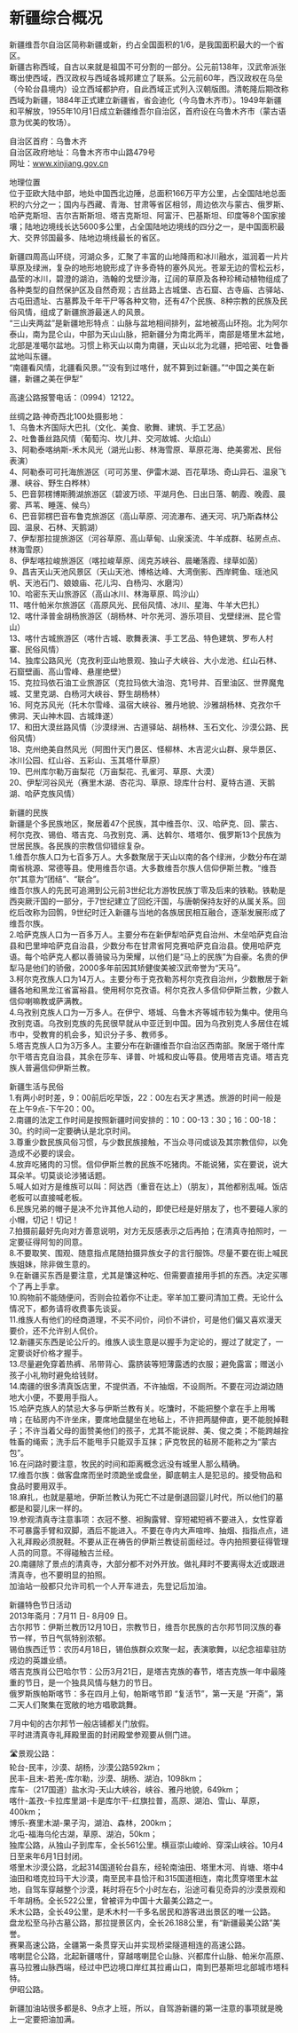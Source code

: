 # 新疆综合概况  
新疆维吾尔自治区简称新疆或新，约占全国面积的1/6，是我国面积最大的一个省区。   
新疆古称西域，自古以来就是祖国不可分割的一部分。公元前138年，汉武帝派张骞出使西域，西汉政权与西域各城邦建立了联系。公元前60年，西汉政权在乌垒（今轮台县境内）设立西域都护府，自此西域正式列入汉朝版图。清乾隆后期改称西域为新疆，1884年正式建立新疆省，省会迪化（今乌鲁木齐市）。1949年新疆和平解放，1955年10月1日成立新疆维吾尔自治区，首府设在乌鲁木齐市（蒙古语意为优美的牧场）。   

自治区首府：乌鲁木齐  
自治区政府地址：乌鲁木齐市中山路479号  
网址：www.xinjiang.gov.cn  
  
地理位置  
位于亚欧大陆中部，地处中国西北边陲，总面积166万平方公里，占全国陆地总面积的六分之一；国内与西藏、青海、甘肃等省区相邻，周边依次与蒙古、俄罗斯、哈萨克斯坦、吉尔吉斯斯坦、塔吉克斯坦、阿富汗、巴基斯坦、印度等8个国家接壤；陆地边境线长达5600多公里，占全国陆地边境线的四分之一，是中国面积最大、交界邻国最多、陆地边境线最长的省区。   
  
新疆四周高山环绕，河湖众多，汇聚了丰富的山地降雨和冰川融水，滋润着一片片草原及绿洲，复杂的地形地貌形成了许多奇特的塞外风光。苍翠无边的雪松云杉，晶莹的冰川，碧澄的湖泊，浩翰的戈壁沙海，辽阔的草原及各种珍稀动植物组成了各种类型的自然保护区及自然奇观；古丝路上古城堡、古石窟、古寺庙、古驿站、古屯田遗址、古墓葬及千年干尸等各种文物，还有47个民族、8种宗教的民族及民俗风情，组成了新疆旅游最迷人的风景。   
“三山夹两盆”是新疆地形特点：山脉与盆地相间排列，盆地被高山环抱。北为阿尔泰山，南为昆仑山，中部为天山山脉，把新疆分为南北两半，南部是塔里木盆地，北部是准噶尔盆地。习惯上称天山以南为南疆，天山以北为北疆，把哈密、吐鲁番盆地叫东疆。   
“南疆看风情，北疆看风景。”“没有到过喀什，就不算到过新疆。”“中国之美在新疆，新疆之美在伊犁”  

高速公路报警电话：（0994）12122。   

丝绸之路·神奇西北100处摄影地：  
1、乌鲁木齐国际大巴扎（文化、美食、歌舞、建筑、手工艺品）  
2、吐鲁番丝路风情（葡萄沟、坎儿井、交河故城、火焰山）  
3、阿勒泰喀纳斯-禾木风光（湖光山影、林海雪原、草原花海、绝美雾凇、民俗表演）  
4、阿勒泰可可托海旅游区（可可苏里、伊雷木湖、百花草场、奇山异石、温泉飞瀑、峡谷、野生白桦林）  
5、巴音郭楞博斯腾湖旅游区（碧波万顷、平湖月色、日出日落、朝霞、晚霞、晨雾、芦苇、睡莲、候鸟）  
6、巴音郭楞巴音布鲁克旅游区（高山草原、河流瀑布、通天河、巩乃斯森林公园、温泉、石林、天鹅湖）  
7、伊犁那拉提旅游区（河谷草原、高山草甸、山泉溪流、牛羊成群、毡房点点、林海雪原）  
8、伊犁喀拉峻旅游区（喀拉峻草原、阔克苏峡谷、晨曦落霞、绿草如茵）  
9、昌吉天山天池风景区（天山天池、博格达峰、大湾倒影、西岸鳄鱼、瑶池风帆、天池石门、娘娘庙、花儿沟、白杨沟、水磨沟）  
10、哈密东天山旅游区（高山冰川、林海草原、鸣沙山）  
11、喀什帕米尔旅游区（高原风光、民俗风情、冰川、星海、牛羊大巴扎）  
12、喀什泽普金胡杨旅游区（胡杨林、叶尔羌河、游乐项目、戈壁绿洲、昆仑雪山）  
13、喀什古城旅游区（喀什古城、歌舞表演、手工艺品、特色建筑、罗布人村寨、民俗风情）  
14、独库公路风光（克孜利亚山地景观、独山子大峡谷、大小龙池、红山石林、石窟壁画、高山雪峰、悬崖绝壁）  
15、克拉玛依石油工业旅游区（克拉玛依大油泡、克1号井、百里油区、世界魔鬼城、艾里克湖、白杨河大峡谷、野生胡杨林）  
16、阿克苏风光（托木尔雪峰、温宿大峡谷、雅丹地貌、沙雅胡杨林、克孜尔千佛洞、天山神木园、古城烽遂）  
17、和田大漠丝路风情（沙漠绿洲、古道驿站、胡杨林、玉石文化、沙漠公路、民俗风情）  
18、克州绝美自然风光（阿图什天门景区、怪柳林、木吉泥火山群、泉华景区、冰川公园、红山谷、五彩山、玉其塔什草原）  
19、巴州库尔勒万亩梨花（万亩梨花、孔雀河、草原、大漠）  
20、伊犁河谷风光（赛里木湖、杏花沟、草原、琼库什台村、夏特古道、天鹅湖、哈萨克族风情）  

新疆的民族  
新疆是个多民族地区，聚居着47个民族，其中维吾尔、汉、哈萨克、回、蒙古、柯尔克孜、锡伯、塔吉克、乌孜别克、满、达斡尔、塔塔尔、俄罗斯13个民族为世居民族。各民族的宗教信仰错综复杂。   
1.维吾尔族人口为七百多万人。大多数聚居于天山以南的各个绿洲，少数分布在湖南省桃源、常德等县。使用维吾尔语。大多数维吾尔族人信仰伊斯兰教。“维吾尔”其意为“团结”、“联合”。   
维吾尔族人的先民可追溯到公元前3世纪北方游牧民族丁零及后来的铁勒。铁勒是西突厥汗国的一部分，于7世纪建立了回纥汗国，与唐朝保持友好的从属关系。回纥后改称为回鹘，9世纪时迁入新疆与当地的各族居民相互融合，逐渐发展形成了维吾尔族。   
2.哈萨克族人口为一百多万人。主要分布在新伊犁哈萨克自治州、木垒哈萨克自治县和巴里坤哈萨克自治县，少数分布在甘肃省阿克赛哈萨克自治县。使用哈萨克语。每个哈萨克人都以善骑骏马为荣耀，以他们是“马上的民族”为自豪。名贵的伊犁马是他们的骄傲，2000多年前因其矫健俊美被汉武帝誉为“天马”。   
3.柯尔克孜族人口为14万人。主要分布于克孜勒苏柯尔克孜自治州，少数散居于新疆各地和黑龙江省富裕县。使用柯尔克孜语。柯尔克孜人多信仰伊斯兰教，少数人信仰喇嘛教或萨满教。   
4.乌孜别克族人口为一万多人。在伊宁、塔城、乌鲁木齐等城市较为集中。使用乌孜别克语。乌孜别克族的先民很早就从中亚迁到中国。因为乌孜别克人多居住在城市中，受教育的机会多，知识分子多、教师多。   
5.塔吉克族人口为3万多人。主要分布在新疆维吾尔自治区西南部。聚居于塔什库尔干塔吉克自治县，其余在莎车、译普、叶城和皮山等县。使用塔吉克语。塔吉克族人普遍信仰伊斯兰教。   

新疆生活与民俗  
1.有两小时时差，9：00前后吃早饭，22：00左右天才黑透。旅游的时间一般是在上午9点-下午20：00。   
2.南疆的法定工作时间是按照新疆时间安排的：10：00-13：30；16：00-18：30。约时间一定要确认是北京时间。   
3.尊重少数民族风俗习惯，与少数民族接触，不当众寻问或谈及其宗教信仰，以免造成不必要的误会。   
4.放弃吃猪肉的习惯。信仰伊斯兰教的民族不吃猪肉。不能说猪，实在要说，说大耳朵羊。切莫谈论涉猪话题。   
5.喊人如对方是维族可以叫：阿达西（重音在达上）（朋友），其他都别乱喊。饭店老板可以直接喊老板。   
6.民族兄弟的帽子是决不允许其他人动的，即使已经是好朋友了，也不要碰人家的小帽，切记！切记！  
7.拍摄前最好先向对方善意说明，对方无反感表示之后再拍；在清真寺拍照时，一定要征得阿訇的同意。   
8.不要取笑、围观、随意指点尾随拍摄异族女子的言行服饰。尽量不要在街上喊民族姐妹，除非做生意的。   
9.在新疆买东西是要注意，尤其是馕这种吃、但需要直接用手抓的东西。决定买哪个了再上手拿。   
10.购物前不能随便问，否则会拉着你不让走。宰羊加工要问清加工费。无论什么情况下，都务请将收费事先谈妥。   
11.维族人有他们的经商道理，不买不问价，问价不讲价，可是他们偏又喜欢漫天要价，还不允许别人侃价。   
12.新疆买东西是论公斤的。维族人谈生意是以握手为定论的，握过了就定了，一定要谈好价格才握手。   
13.尽量避免穿着热裤、吊带背心、露脐装等短薄露透的衣服；避免露富；赠送小孩子小礼物时避免给钱财。   
14.南疆的很多清真饭店里，不提供酒，不许抽烟，不设厕所。不要在河边湖边随地大小便，不要用手指人。   
15.哈萨克族人的禁忌大多与伊斯兰教有关。吃馕时，不能把整个拿在手上用嘴啃；在毡房内不许坐床，要席地盘腿坐在地毡上，不许把两腿伸直，更不能脱掉鞋子；不许当着父母的面赞美他们的孩子，尤其不能说胖、美、俊之类；不能跨越拴牲畜的绳索；洗手后不能甩手只能双手互抹；萨克牧民的毡房不能称之为“蒙古包”。   
16.在问路时要注意，牧民的时间和距离概念远没有城里人那么精确。   
17.维吾尔族：做客盘席而坐时须跪坐或盘坐，脚底朝主人是犯忌的。接受物品和食品时要用双手。   
18.麻扎，也就是墓地，伊斯兰教认为死亡不过是倒退回婴儿时代，所以他们的墓都是和婴儿床一样的。   
19.参观清真寺注意事项：衣冠不整、袒胸露臂、穿短裙短裤不要进入，女性穿着不可暴露手臂和双脚，酒后不能进入。不要在寺内大声喧哗、抽烟、指指点点，进入礼拜殿必须脱鞋。不要从正在祷告的伊斯兰教徒前面经过。寺内拍照要征得管理人员的同意。不得碰触古兰经。   
20.南疆除了景点的清真寺，大部分都不对外开放。做礼拜时不要离得太近或跟进清真寺，也不要明显的拍照。   
加油站一般都只允许司机一个人开车进去，先登记后加油。   

新疆特色节日活动  
2013年斋月：7月11 日- 8月09 日。   
古尔邦节：伊斯兰教历12月10日，宗教节日，维吾尔民族的古尔邦节同汉族的春节一样，节日气氛特别浓郁。   
锡伯族西迁节：农历4月18日，锡伯族群众欢聚一起，表演歌舞，以纪念祖辈驻防戍边的英雄业绩。   
塔吉克族肖公巴哈尔节：公历3月21日，是塔吉克族的春节，塔吉克族一年中最隆重的节日，是一个独具风情与魅力的节日。   
俄罗斯族帕斯喀节：多在四月上旬，帕斯喀节即 “复活节”，第一天是 “开斋”，第二天人们聚集在宽敞的地方唱歌跳舞。   

7月中旬的古尔邦节一般店铺都关门放假。   
平时进清真寺礼拜殿里面的封闭殿堂参观要从侧门进。

🛣️景观公路：  
轮台-民丰，沙漠、胡杨，沙漠公路592km；  
民丰-且末-若羌-库尔勒，沙漠、胡杨、湖泊，1098km；  
库车-（217国道）盐水沟-天山大峡谷，峡谷、雅丹地貌，649km；  
喀什-盖孜-卡拉库里湖-卡是库尔干-红旗拉普，高原、湖泊、雪山、草原，400km；  
博乐-赛里木湖-果子沟，湖泊、森林，200km；  
北屯-福海乌伦古湖，草原、湖泊，50km；  
独库公路，从独山子到库车，全长561公里。横亘崇山峻岭、穿深山峡谷。10月4日至来年6月1日封闭。   
塔里木沙漠公路，北起314国道轮台县东，经轮南油田、塔里木河、肖塘、塔中4油田和塔克拉玛干大沙漠，南至民丰县恰汗和315国道相连，南北贯穿塔里木盆地，自驾车穿越整个沙漠，耗时将在5个小时左右，沿途可看见奇异的沙漠景观和千年胡杨。全长522公里，曾被评为中国十大最美公路之一。   
禾木公路，全长49公里，是禾木村一千多名居民和游客进出景区的唯一公路。   
盘龙松至乌孙古墓公路，那拉提景区内，全长26.188公里，有“新疆最美公路”美誉。   
赛果高速公路，全疆第一条贯穿天山并实现桥梁隧道相连的高速公路。   
喀喇昆仑公路，北起新疆喀什，穿越喀喇昆仑山脉、兴都库什山脉、帕米尔高原、喜马拉雅山脉西端，经过中巴边境口岸红其拉甫山口，南到巴基斯坦北部城市塔科特。   
伊昭公路。   

新疆加油站很多都是8、9点才上班，所以，自驾游新疆的第一注意的事项就是晚上一定要把油加满。